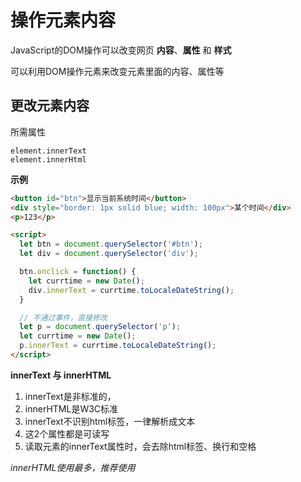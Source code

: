 # 操作元素内容

JavaScript的DOM操作可以改变网页 **内容**、**属性** 和 **样式**

可以利用DOM操作元素来改变元素里面的内容、属性等

## 更改元素内容

所需属性

```
element.innerText
element.innerHtml
```

**示例**

```html
<button id="btn">显示当前系统时间</button>
<div style="border: 1px solid blue; width: 100px">某个时间</div>
<p>123</p>

<script>
  let btn = document.querySelector('#btn');
  let div = document.querySelector('div');

  btn.onclick = function() {
    let currtime = new Date();
    div.innerText = currtime.toLocaleDateString();
  }

  // 不通过事件，直接修改
  let p = document.querySelector('p');
  let currtime = new Date();
  p.innerText = currtime.toLocaleDateString();
</script>

```


**innerText 与 innerHTML**

1. innerText是非标准的，
2. innerHTML是W3C标准
3. innerText不识别html标签，一律解析成文本
4. 这2个属性都是可读写
5. 读取元素的innerText属性时，会去除html标签、换行和空格

*innerHTML使用最多，推荐使用*
